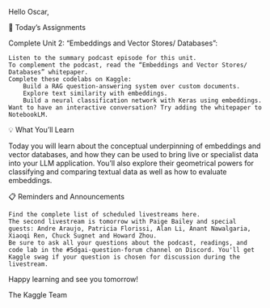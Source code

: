 Hello Oscar,

🎒 Today’s Assignments

Complete Unit 2: “Embeddings and Vector Stores/ Databases”:

    Listen to the summary podcast episode for this unit.
    To complement the podcast, read the “Embeddings and Vector Stores/ Databases” whitepaper.
    Complete these codelabs on Kaggle:
        Build a RAG question-answering system over custom documents.
        Explore text similarity with embeddings.
        Build a neural classification network with Keras using embeddings.
    Want to have an interactive conversation? Try adding the whitepaper to NotebookLM. 

💡 What You’ll Learn

Today you will learn about the conceptual underpinning of embeddings and vector databases, and how they can be used to bring live or specialist data into your LLM application. You’ll also explore their geometrical powers for classifying and comparing textual data as well as how to evaluate embeddings.

📋 Reminders and Announcements

    Find the complete list of scheduled livestreams here.
    The second livestream is tomorrow with Paige Bailey and special guests: Andre Araujo, Patricia Florissi, Alan Li, Anant Nawalgaria, Xiaoqi Ren, Chuck Sugnet and Howard Zhou.
    Be sure to ask all your questions about the podcast, readings, and code lab in the #5dgai-question-forum channel on Discord. You'll get Kaggle swag if your question is chosen for discussion during the livestream. 

Happy learning and see you tomorrow! 

The Kaggle Team
